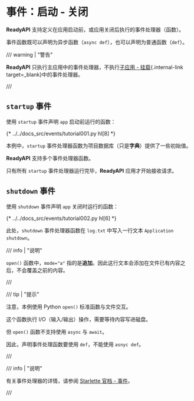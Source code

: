 # 事件：启动 - 关闭

**ReadyAPI** 支持定义在应用启动前，或应用关闭后执行的事件处理器（函数）。

事件函数既可以声明为异步函数（`async def`），也可以声明为普通函数（`def`）。

/// warning | "警告"

**ReadyAPI** 只执行主应用中的事件处理器，不执行[子应用 - 挂载](sub-applications.md){.internal-link target=_blank}中的事件处理器。

///

## `startup` 事件

使用 `startup` 事件声明 `app` 启动前运行的函数：

{* ../../docs_src/events/tutorial001.py hl[8] *}

本例中，`startup` 事件处理器函数为项目数据库（只是**字典**）提供了一些初始值。

**ReadyAPI** 支持多个事件处理器函数。

只有所有 `startup` 事件处理器运行完毕，**ReadyAPI** 应用才开始接收请求。

## `shutdown` 事件

使用 `shutdown` 事件声明 `app` 关闭时运行的函数：

{* ../../docs_src/events/tutorial002.py hl[6] *}

此处，`shutdown` 事件处理器函数在 `log.txt` 中写入一行文本 `Application shutdown`。

/// info | "说明"

`open()` 函数中，`mode="a"` 指的是**追加**。因此这行文本会添加在文件已有内容之后，不会覆盖之前的内容。

///

/// tip | "提示"

注意，本例使用 Python `open()` 标准函数与文件交互。

这个函数执行 I/O（输入/输出）操作，需要等待内容写进磁盘。

但 `open()` 函数不支持使用 `async` 与 `await`。

因此，声明事件处理函数要使用 `def`，不能使用 `asnyc def`。

///

/// info | "说明"

有关事件处理器的详情，请参阅 <a href="https://www.starlette.io/events/" class="external-link" target="_blank">Starlette 官档 - 事件</a>。

///
